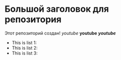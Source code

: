 # Большой заголовок для репозитория

Этот репозиторий создан!
*youtube*
**youtube**
***youtube***

- This is list 1:
- This is list 2:
- This is list 3:
